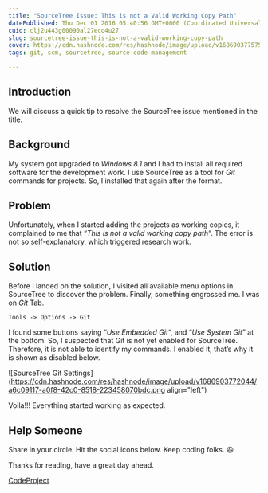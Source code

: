```yaml
---
title: "SourceTree Issue: This is not a Valid Working Copy Path"
datePublished: Thu Dec 01 2016 05:40:56 GMT+0000 (Coordinated Universal Time)
cuid: clj2u443g00090al27eco4u27
slug: sourcetree-issue-this-is-not-a-valid-working-copy-path
cover: https://cdn.hashnode.com/res/hashnode/image/upload/v1686903775753/b1c5f838-bb09-4e41-ba41-8800a73ef1ea.png
tags: git, scm, sourcetree, source-code-management

---
```


## Introduction

We will discuss a quick tip to resolve the SourceTree issue mentioned in the title.

## Background

My system got upgraded to *Windows 8.1* and I had to install all required software for the development work. I use SourceTree as a tool for *Git* commands for projects. So, I installed that again after the format.

## Problem

Unfortunately, when I started adding the projects as working copies, it complained to me that “*This is not a valid working copy path*“. The error is not so self-explanatory, which triggered research work.

## Solution

Before I landed on the solution, I visited all available menu options in SourceTree to discover the problem. Finally, something engrossed me. I was on *Git* Tab.

`Tools -> Options -> Git`

I found some buttons saying “*Use Embedded Git*“, and “*Use System Git*” at the bottom. So, I suspected that Git is not yet enabled for SourceTree. Therefore, it is not able to identify my commands. I enabled it, that’s why it is shown as disabled below.

![SourceTree Git Settings](https://cdn.hashnode.com/res/hashnode/image/upload/v1686903772044/a6c09117-a0f8-42c0-8518-223458070bdc.png align="left")

Voila!!! Everything started working as expected.

## Help Someone

Share in your circle. Hit the social icons below. Keep coding folks. 😃

Thanks for reading, have a great day ahead.

[CodeProject](http://www.codeproject.com/script/Articles/BlogFeedList.aspx?amid=8522102)